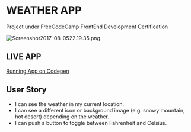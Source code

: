 WEATHER APP
============

Project under FreeCodeCamp FrontEnd Development Certification

![Screenshot2017-08-0522.19.35.png](http://i.imgrpost.com/imgr/2017/08/05/Screenshot2017-08-0522.19.35.png)

## LIVE APP
  [Running App on Codepen](https://codepen.io/skadoodle619/pen/qXawGP)


User Story
------------
  *  I can see the weather in my current location.
  *  I can see a different icon or background image (e.g. snowy mountain, hot desert) depending on the weather.
  *  I can push a button to toggle between Fahrenheit and Celsius.
 

